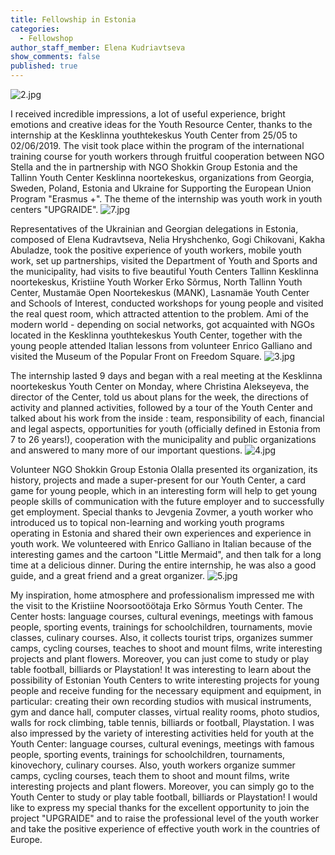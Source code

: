 ```yaml
---
title: Fellowship in Estonia
categories:
  - Fellowshop
author_staff_member: Elena Kudriavtseva
show_comments: false
published: true
---
```

![2.jpg]({{site.baseurl}}/_posts/2.jpg)

I received incredible impressions, a lot of useful experience, bright emotions and creative ideas for the Youth Resource Center, thanks to the internship at the Kesklinna youthtekeskus Youth Center from 25/05 to 02/06/2019.
The visit took place within the program of the international training course for youth workers through fruitful cooperation between NGO Stella and the in partnership with NGO Shokkin Group Estonia and the Tallinn Youth Center Kesklinna noortekeskus, organizations from Georgia, Sweden, Poland, Estonia and Ukraine for Supporting the European Union Program "Erasmus +". The theme of the internship was youth work in youth centers "UPGRAIDE".
![7.jpg]({{site.baseurl}}/_posts/7.jpg)

Representatives of the Ukrainian and Georgian delegations in Estonia, composed of Elena Kudravtseva, Nelia Hryshchenko, Gogi Chikovani, Kakha Abuladze, took the positive experience of youth workers, mobile youth work, set up partnerships, visited the Department of Youth and Sports and the municipality, had visits to five beautiful Youth Centers Tallinn Kesklinna noortekeskus, Kristiine Youth Worker Erko Sõrmus, North Tallinn Youth Center, Mustamäe Open Noortekeskus (MANK), Lasnamäe Youth Center and Schools of Interest, conducted workshops for young people and visited the real quest room, which attracted attention to the problem. Ami of the modern world - depending on social networks, got acquainted with NGOs located in the Kesklinna youthtekeskus Youth Center, together with the young people attended Italian lessons from volunteer Enrico Galliano and visited the Museum of the Popular Front on Freedom Square.
![3.jpg]({{site.baseurl}}/_posts/3.jpg)

The internship lasted 9 days and began with a real meeting at the Kesklinna noortekeskus Youth Center on Monday, where Christina Alekseyeva, the director of the Center, told us about plans for the week, the directions of activity and planned activities, followed by a tour of the Youth Center and talked about his work from the inside : team, responsibility of each, financial and legal aspects, opportunities for youth (officially defined in Estonia from 7 to 26 years!), cooperation with the municipality and public organizations and answered to many more of our important questions.
![4.jpg]({{site.baseurl}}/_posts/4.jpg)

Volunteer NGO Shokkin Group Estonia Olalla presented its organization, its history, projects and made a super-present for our Youth Center, a card game for young people, which in an interesting form will help to get young people skills of communication with the future employer and to successfully get employment.
Special thanks to Jevgenia Zovmer, a youth worker who introduced us to topical non-learning and working youth programs operating in Estonia and shared their own experiences and experience in youth work.
We volunteered with Enrico Galliano in Italian because of the interesting games and the cartoon "Little Mermaid", and then talk for a long time at a delicious dinner. During the entire internship, he was also a good guide, and a great friend and a great organizer.
![5.jpg]({{site.baseurl}}/_posts/5.jpg)

My inspiration, home atmosphere and professionalism impressed me with the visit to the Kristiine Noorsootöötaja Erko Sõrmus Youth Center. The Center hosts: language courses, cultural evenings, meetings with famous people, sporting events, trainings for schoolchildren, tournaments, movie classes, culinary courses. Also, it collects tourist trips, organizes summer camps, cycling courses, teaches to shoot and mount films, write interesting projects and plant flowers. Moreover, you can just come to study or play table football, billiards or Playstation!
It was interesting to learn about the possibility of Estonian Youth Centers to write interesting projects for young people and receive funding for the necessary equipment and equipment, in particular: creating their own recording studios with musical instruments, gym and dance hall, computer classes, virtual reality rooms, photo studios, walls for rock climbing, table tennis, billiards or football, Playstation.
I was also impressed by the variety of interesting activities held for youth at the Youth Center: language courses, cultural evenings, meetings with famous people, sporting events, trainings for schoolchildren, tournaments, kinovechory, culinary courses. Also, youth workers organize summer camps, cycling courses, teach them to shoot and mount films, write interesting projects and plant flowers. Moreover, you can simply go to the Youth Center to study or play table football, billiards or Playstation!
I would like to express my special thanks for the excellent opportunity to join the project "UPGRAIDE" and to raise the professional level of the youth worker and take the positive experience of effective youth work in the countries of Europe.
